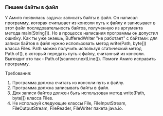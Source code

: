 
### Пишем байты в файл

У Амиго появилась задача: записать байты в файл. Он написал программу, которая считывает из консоли путь к файлу
и записывает в этот файл последовательность байтов, полученную из аргумента метода main(String[]).
Но в процессе написания программы он допустил ошибку.
Как ты уже знаешь, BufferedWriter &quot;не работает&quot; с байтами: для записи байтов в файл нужно использовать метод
write(Path, byte[]) класса Files. Path можно получить используя статический метод Path.of(), в который передать путь к файлу, считанный из консоли.
Выглядит это так - Path.of(scanner.nextLine()).
Помоги Амиго исправить программу.


Требования:
1.	Программа должна считать из консоли путь к файлу.
2.	Программа должна записывать байты в файл.
3.	Для записи байтов должен быть использован метод write(Path, byte[]) класса Files.
4.	Не используй следующие классы File, FileInputStream, FileOutputStream, FileReader, FileWriter пакета java.io.


